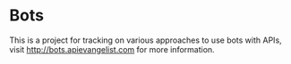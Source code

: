 Bots
==============

This is a project for tracking on various approaches to use bots with APIs, visit http://bots.apievangelist.com for more information.
